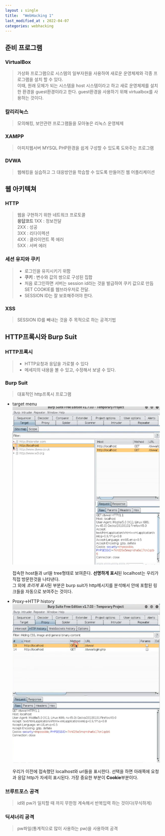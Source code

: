 ```yaml
---
layout : single
title:  "WebHacking 1"
last_modified_at : 2022-04-07
categories: webhacking
---
```


## 준비 프로그램

### VirtualBox
>가상화 프로그램으로 시스템의 일부자원을 사용하여 새로운 운영체제와 각종 프로그램을 설치 할 수 있다.     
>이때, 원래 모체가 되는 시스템을 host 시스템이라고 하고 새로 운영체제를 설치한 환경을 guest환경이라고 한다.    guest환경을 사용하기 위해 virtualbox를 사용하는 것이다.

### 칼리리눅스
>모의해킹, 보안관련 프로그램들을 모아놓은 리눅스 운영체제

### XAMPP
>아피치웹서버 MYSQL PHP환경을 쉽게 구성할 수 있도록 도와주는 프로그램

### DVWA
>웹해킹을 실습하고 그 대응방안을 학습할 수 있도록 만들어진 웹 어플리케이션

## 웹 아키텍쳐

### HTTP
>웹을 구현하기 위한 네트워크 프로토콜    
**응답코드**
1XX : 정보전달      
2XX : 성공      
3XX : 리다이렉션      
4XX : 클라이언트 쪽 에러      
5XX : 서버 에러      

### 세션 유지와 쿠키
>- 로그인을 유지시키기 위함
>- **쿠키** : 변수와 값의 쌍으로 구성된 집합
>- 처음 로그인하면 서버는 session id라는 것을 발급하여 쿠키 값으로 만듬    SET COOKIE를 웹브라우저로 전달.
>- SESSION ID는 잘 보호해주어야 한다.

### XSS
>SESSION ID를 빼내는 것을 주 목적으로 하는 공격기법

## HTTP프록시와 Burp Suit

### HTTP프록시
>- HTTP요청과 응답을 가로챌 수 있다
>- 메세지의 내용을 볼 수 있고, 수정해서 보낼 수 있다.

### Burp Suit
> 대표적인 http프록시 프로그램

* target menu
<img src="../img/target_menu.png" /><br/>

    접속한 host들과 url을 tree형태로 보여준다.    **선명하게 표시**된 localhost는 우리가 직접 방문한것을 나타낸다.     
    그 외에 *흐리게 표시*된 부분은 burp suit가 http메시지를 분석해서 안에 포함된 링크들을 자동으로 보여주는 것이다.       

* Proxy->HTTP history
<img src="../img/proxy_httphistory.png" /><br/>

    우리가 이전에 접속했던 localhost와 url들을 표시한다.
    선택을 하면 아래쪽에 요청과 응답 http가 자세히 표시된다. 가장 중요한 부분이 **Cookie**부분이다.


### 브루트포스 공격
>id와 pw가 일치할 때 까지 무한정 계속해서 반복입력 하는 것이다(무식하게)

### 딕셔너리 공격
>pw파일(통계적으로 많이 사용하는 pw)을 사용하여 공격




